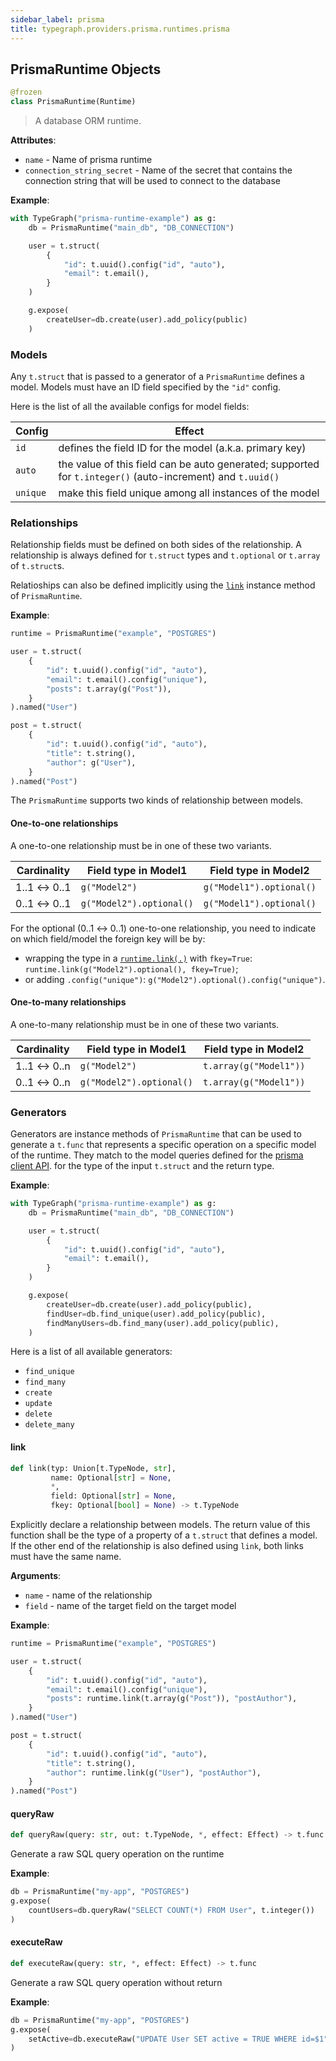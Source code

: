 ```yaml
---
sidebar_label: prisma
title: typegraph.providers.prisma.runtimes.prisma
---
```


## PrismaRuntime Objects

```python
@frozen
class PrismaRuntime(Runtime)
```

> A database ORM runtime.

**Attributes**:

- ``name`` - Name of prisma runtime
- ``connection_string_secret`` - Name of the secret that contains the connection string
  that will be used to connect to the database
  

**Example**:

```python
with TypeGraph("prisma-runtime-example") as g:
    db = PrismaRuntime("main_db", "DB_CONNECTION")

    user = t.struct(
        {
            "id": t.uuid().config("id", "auto"),
            "email": t.email(),
        }
    )

    g.expose(
        createUser=db.create(user).add_policy(public)
    )
```
  
  ### Models
  
  Any `t.struct` that is passed to a generator of a `PrismaRuntime`
  defines a model.
  Models must have an ID field specified by the `"id"` config.
  
  Here is the list of all the available configs for model fields:
  
  | Config | Effect |
  |---|---|
  | `id` | defines the field ID for the model (a.k.a. primary key) |
  | `auto` | the value of this field can be auto generated; supported for `t.integer()` (auto-increment) and `t.uuid()` |
  | `unique` | make this field unique among all instances of the model |
  
  ### Relationships
  
  Relationship fields must be defined on both sides of the relationship.
  A relationship is always defined for `t.struct` types and `t.optional` or
  `t.array` of `t.struct`s.
  
  Relatioships can also be defined implicitly using the [`link`](#link) instance method
  of `PrismaRuntime`.
  

**Example**:

  
```python
runtime = PrismaRuntime("example", "POSTGRES")

user = t.struct(
    {
        "id": t.uuid().config("id", "auto"),
        "email": t.email().config("unique"),
        "posts": t.array(g("Post")),
    }
).named("User")

post = t.struct(
    {
        "id": t.uuid().config("id", "auto"),
        "title": t.string(),
        "author": g("User"),
    }
).named("Post")
```
  
  The `PrismaRuntime` supports two kinds of relationship between models.
  
  #### One-to-one relationships
  
  A one-to-one relationship must be in one of these two variants.
  
  | Cardinality | Field type in Model1 | Field type in Model2 |
  |---|---|---|
  | 1..1 ↔ 0..1 | `g("Model2")` | `g("Model1").optional()` |
  | 0..1 ↔ 0..1 | `g("Model2").optional()` | `g("Model1").optional()` |
  
  For the optional (0..1 ↔ 0..1) one-to-one relationship,
  you need to indicate on which field/model the foreign key will be by:
  - wrapping the type in a [`runtime.link(.)`](#link) with `fkey=True`:
  `runtime.link(g("Model2").optional(), fkey=True)`;<br/>
  - or adding `.config("unique")`: `g("Model2").optional().config("unique")`.
  
  
  #### One-to-many relationships
  
  A one-to-many relationship must be in one of these two variants.
  
  | Cardinality | Field type in Model1 | Field type in Model2 |
  |---|---|---|
  | 1..1 ↔ 0..n | `g("Model2")` | `t.array(g("Model1"))` |
  | 0..1 ↔ 0..n | `g("Model2").optional()` | `t.array(g("Model1"))` |
  
  
  ### Generators
  
  Generators are instance methods of `PrismaRuntime` that can be used
  to generate a `t.func` that represents a specific operation on a specific
  model of the runtime.
  They match to the model queries defined for the
  [prisma client API](https://www.prisma.io/docs/reference/api-reference/prisma-client-reference).
  for the type of the input `t.struct` and the return type.
  

**Example**:

  
```python
with TypeGraph("prisma-runtime-example") as g:
    db = PrismaRuntime("main_db", "DB_CONNECTION")

    user = t.struct(
        {
            "id": t.uuid().config("id", "auto"),
            "email": t.email(),
        }
    )

    g.expose(
        createUser=db.create(user).add_policy(public),
        findUser=db.find_unique(user).add_policy(public),
        findManyUsers=db.find_many(user).add_policy(public),
    )
```
  
  Here is a list of all available generators:
  - `find_unique`
  - `find_many`
  - `create`
  - `update`
  - `delete`
  - `delete_many`

#### link

```python
def link(typ: Union[t.TypeNode, str],
         name: Optional[str] = None,
         *,
         field: Optional[str] = None,
         fkey: Optional[bool] = None) -> t.TypeNode
```

Explicitly declare a relationship between models. The return value of
this function shall be the type of a property of a `t.struct` that
defines a model.
If the other end of the relationship is also defined using `link`,
both links must have the same name.

**Arguments**:

- `name` - name of the relationship
- `field` - name of the target field on the target model
  

**Example**:

```python
runtime = PrismaRuntime("example", "POSTGRES")

user = t.struct(
    {
        "id": t.uuid().config("id", "auto"),
        "email": t.email().config("unique"),
        "posts": runtime.link(t.array(g("Post")), "postAuthor"),
    }
).named("User")

post = t.struct(
    {
        "id": t.uuid().config("id", "auto"),
        "title": t.string(),
        "author": runtime.link(g("User"), "postAuthor"),
    }
).named("Post")
```

#### queryRaw

```python
def queryRaw(query: str, out: t.TypeNode, *, effect: Effect) -> t.func
```

Generate a raw SQL query operation on the runtime

**Example**:

```python
db = PrismaRuntime("my-app", "POSTGRES")
g.expose(
    countUsers=db.queryRaw("SELECT COUNT(*) FROM User", t.integer())
)
```

#### executeRaw

```python
def executeRaw(query: str, *, effect: Effect) -> t.func
```

Generate a raw SQL query operation without return

**Example**:

```python
db = PrismaRuntime("my-app", "POSTGRES")
g.expose(
    setActive=db.executeRaw("UPDATE User SET active = TRUE WHERE id=$1", effect=effects.update()),
)
```
